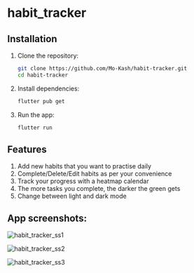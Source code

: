 # habit_tracker

## Installation
1. Clone the repository:
   ```sh
   git clone https://github.com/Mo-Kash/habit-tracker.git
   cd habit-tracker
   ```
2. Install dependencies:
   ```sh
   flutter pub get
   ```
3. Run the app:
   ```sh
   flutter run
   ```

## Features
1. Add new habits that you want to practise daily
2. Complete/Delete/Edit habits as per your convenience
3. Track your progress with a heatmap calendar
4. The more tasks you complete, the darker the green gets
5. Change between light and dark mode

## App screenshots:

![habit_tracker_ss1](https://github.com/user-attachments/assets/f1f98012-9e2f-4030-a84f-a4177db29984)

![habit_tracker_ss2](https://github.com/user-attachments/assets/80f10635-283f-4b7d-ab7d-04d436dbf24b)

![habit_tracker_ss3](https://github.com/user-attachments/assets/4d78a2da-f70b-4a05-b6a1-0de2995b8a6a)
